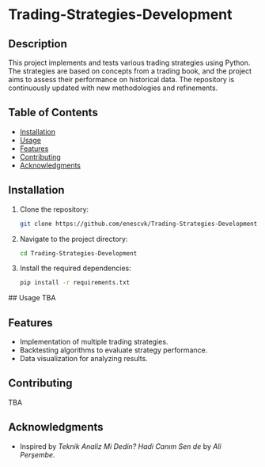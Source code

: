 # Trading-Strategies-Development

## Description
This project implements and tests various trading strategies using Python. The strategies are based on concepts from a trading book, and the project aims to assess their performance on historical data. The repository is continuously updated with new methodologies and refinements.

## Table of Contents
- [Installation](#installation)
- [Usage](#usage)
- [Features](#features)
- [Contributing](#contributing)
- [Acknowledgments](#acknowledgments)

## Installation
1. Clone the repository:
   ```bash
   git clone https://github.com/enescvk/Trading-Strategies-Development.git
   
2. Navigate to the project directory:
   ```bash
   cd Trading-Strategies-Development

3. Install the required dependencies:
   ```bash
   pip install -r requirements.txt

## Usage
TBA

## Features
- Implementation of multiple trading strategies.
- Backtesting algorithms to evaluate strategy performance.
- Data visualization for analyzing results.

## Contributing
TBA

## Acknowledgments
- Inspired by *Teknik Analiz Mi Dedin? Hadi Canım Sen de* by *Ali Perşembe*.





